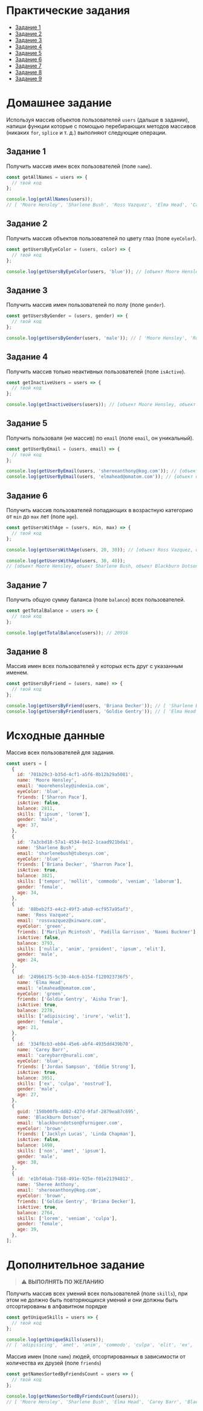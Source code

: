 # Практические задания

- [Задание 1](https://codepen.io/goit-fe-adv/pen/BrPBrm?editors=0010)
- [Задание 2](https://codepen.io/goit-fe-adv/pen/oqMNLW?editors=0010)
- [Задание 3](https://codepen.io/goit-fe-adv/pen/pLZzMY?editors=0010)
- [Задание 4](https://codepen.io/goit-fe-adv/pen/MVBWYM?editors=0010)
- [Задание 5](https://codepen.io/goit-fe-adv/pen/bvjGLJ?editors=0010)
- [Задание 6](https://codepen.io/goit-fe-adv/pen/PRBoVL?editors=0010)
- [Задание 7](https://codepen.io/goit-fe-adv/pen/WzKNVb?editors=0010)
- [Задание 8](https://codepen.io/goit-fe-adv/pen/zaqqZZ?editors=0010)
- [Задание 9](https://codepen.io/goit-fe-adv/pen/WywwRe?editors=0010)

# Домашнее задание

Используя массив объектов пользователей `users` (дальше в задании), напиши
функции которые с помощью перебирающих методов массивов (никаких `for`, `splice`
и т. д.) выполняют следующие операции.

## Задание 1

Получить массив имен всех пользователей (поле `name`).

```js
const getAllNames = users => {
  // твой код
};

console.log(getAllNames(users));
// [ 'Moore Hensley', 'Sharlene Bush', 'Ross Vazquez', 'Elma Head', 'Carey Barr', 'Blackburn Dotson', 'Sheree Anthony' ]
```

## Задание 2

Получить массив объектов пользователей по цвету глаз (поле `eyeColor`).

```js
const getUsersByEyeColor = (users, color) => {
  // твой код
};

console.log(getUsersByEyeColor(users, 'blue')); // [объект Moore Hensley, объект Sharlene Bush, объект Carey Barr]
```

## Задание 3

Получить массив имен пользователей по полу (поле `gender`).

```js
const getUsersByGender = (users, gender) => {
  // твой код
};

console.log(getUsersByGender(users, 'male')); // [ 'Moore Hensley', 'Ross Vazquez', 'Carey Barr', 'Blackburn Dotson' ]
```

## Задание 4

Получить массив только неактивных пользователей (поле `isActive`).

```js
const getInactiveUsers = users => {
  // твой код
};

console.log(getInactiveUsers(users)); // [объект Moore Hensley, объект Ross Vazquez, объект Blackburn Dotson]
```

## Задание 5

Получить пользоваля (не массив) по `email` (поле `email`, он уникальный).

```js
const getUserByEmail = (users, email) => {
  // твой код
};

console.log(getUserByEmail(users, 'shereeanthony@kog.com')); // {объект пользователя Sheree Anthony}
console.log(getUserByEmail(users, 'elmahead@omatom.com')); // {объект пользователя Elma Head}
```

## Задание 6

Получить массив пользователей попадающих в возрастную категорию от `min` до
`max` лет (поле `age`).

```js
const getUsersWithAge = (users, min, max) => {
  // твой код
};

console.log(getUsersWithAge(users, 20, 30)); // [объект Ross Vazquez, объект Elma Head, объект Carey Barr]

console.log(getUsersWithAge(users, 30, 40));
// [объект Moore Hensley, объект Sharlene Bush, объект Blackburn Dotson, объект Sheree Anthony]
```

## Задание 7

Получить общую сумму баланса (поле `balance`) всех пользователей.

```js
const getTotalBalance = users => {
  // твой код
};

console.log(getTotalBalance(users)); // 20916
```

## Задание 8

Массив имен всех пользователей у которых есть друг с указанным именем.

```js
const getUsersByFriend = (users, name) => {
  // твой код
};

console.log(getUsersByFriend(users, 'Briana Decker')); // [ 'Sharlene Bush', 'Sheree Anthony' ]
console.log(getUsersByFriend(users, 'Goldie Gentry')); // [ 'Elma Head', 'Sheree Anthony' ]
```

# Исходные данные

Массив всех пользователей для задания.

```js
const users = [
  {
    id: '701b29c3-b35d-4cf1-a5f6-8b12b29a5081',
    name: 'Moore Hensley',
    email: 'moorehensley@indexia.com',
    eyeColor: 'blue',
    friends: ['Sharron Pace'],
    isActive: false,
    balance: 2811,
    skills: ['ipsum', 'lorem'],
    gender: 'male',
    age: 37,
  },
  {
    id: '7a3cbd18-57a1-4534-8e12-1caad921bda1',
    name: 'Sharlene Bush',
    email: 'sharlenebush@tubesys.com',
    eyeColor: 'blue',
    friends: ['Briana Decker', 'Sharron Pace'],
    isActive: true,
    balance: 3821,
    skills: ['tempor', 'mollit', 'commodo', 'veniam', 'laborum'],
    gender: 'female',
    age: 34,
  },
  {
    id: '88beb2f3-e4c2-49f3-a0a0-ecf957a95af3',
    name: 'Ross Vazquez',
    email: 'rossvazquez@xinware.com',
    eyeColor: 'green',
    friends: ['Marilyn Mcintosh', 'Padilla Garrison', 'Naomi Buckner'],
    isActive: false,
    balance: 3793,
    skills: ['nulla', 'anim', 'proident', 'ipsum', 'elit'],
    gender: 'male',
    age: 24,
  },
  {
    id: '249b6175-5c30-44c6-b154-f120923736f5',
    name: 'Elma Head',
    email: 'elmahead@omatom.com',
    eyeColor: 'green',
    friends: ['Goldie Gentry', 'Aisha Tran'],
    isActive: true,
    balance: 2278,
    skills: ['adipisicing', 'irure', 'velit'],
    gender: 'female',
    age: 21,
  },
  {
    id: '334f8cb3-eb04-45e6-abf4-4935dd439b70',
    name: 'Carey Barr',
    email: 'careybarr@nurali.com',
    eyeColor: 'blue',
    friends: ['Jordan Sampson', 'Eddie Strong'],
    isActive: true,
    balance: 3951,
    skills: ['ex', 'culpa', 'nostrud'],
    gender: 'male',
    age: 27,
  },
  {
    guid: '150b00fb-dd82-427d-9faf-2879ea87c695',
    name: 'Blackburn Dotson',
    email: 'blackburndotson@furnigeer.com',
    eyeColor: 'brown',
    friends: ['Jacklyn Lucas', 'Linda Chapman'],
    isActive: false,
    balance: 1498,
    skills: ['non', 'amet', 'ipsum'],
    gender: 'male',
    age: 38,
  },
  {
    id: 'e1bf46ab-7168-491e-925e-f01e21394812',
    name: 'Sheree Anthony',
    email: 'shereeanthony@kog.com',
    eyeColor: 'brown',
    friends: ['Goldie Gentry', 'Briana Decker'],
    isActive: true,
    balance: 2764,
    skills: ['lorem', 'veniam', 'culpa'],
    gender: 'female',
    age: 39,
  },
];
```

# Дополнительное задание

> ⚠️ **ВЫПОЛНЯТЬ ПО ЖЕЛАНИЮ**

Получить массив всех умений всех пользователей (поле `skills`), при этом не
должно быть повторяющихся умений и они должны быть отсортированы в алфавитном
порядке

```js
const getUniqueSkills = users => {
  // твой код
};

console.log(getUniqueSkills(users));
// [ 'adipisicing', 'amet', 'anim', 'commodo', 'culpa', 'elit', 'ex', 'ipsum', 'irure', 'laborum', 'lorem', 'mollit', 'non', 'nostrud', 'nulla', 'proident', 'tempor', 'velit', 'veniam' ]
```

Массив имен (поле `name`) людей, отсортированных в зависимости от количества их
друзей (поле `friends`)

```js
const getNamesSortedByFriendsCount = users => {
  // твой код
};

console.log(getNamesSortedByFriendsCount(users));
// [ 'Moore Hensley', 'Sharlene Bush', 'Elma Head', 'Carey Barr', 'Blackburn Dotson', 'Sheree Anthony', 'Ross Vazquez' ]
```
